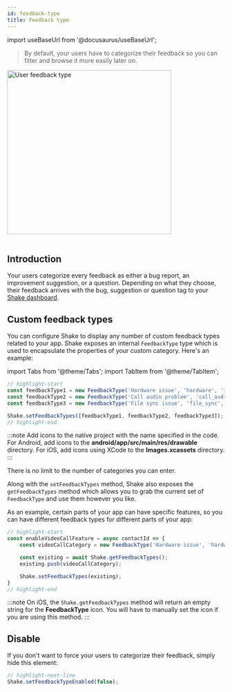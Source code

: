 ```yaml
---
id: feedback-type
title: Feedback type
---
```

import useBaseUrl from '@docusaurus/useBaseUrl';

>By default, your users have to categorize their feedback so you can filter and browse it more easily later on.

<table class="media-container media-container-highlighted mt-50 pb-80">
<img
  alt="User feedback type"
  width="380"
  src={useBaseUrl('img/feedback-type@2x.png')}
/>
</table>

## Introduction

Your users categorize every feedback as either a bug report, an improvement suggestion, or a question.
Depending on what they choose, their feedback arrives with the <span class="tag-button pink-tag-button">bug</span>, <span class="tag-button pink-tag-button">suggestion</span> or <span class="tag-button pink-tag-button">question</span> tag
to your [Shake dashboard](https://app.shakebugs.com).

## Custom feedback types

You can configure Shake to display any number of custom feedback types related to your app.
Shake exposes an internal `FeedbackType` type which is used to encapsulate the properties of your custom category.
Here's an example:

import Tabs from '@theme/Tabs';
import TabItem from '@theme/TabItem';

```javascript title="App.js"
// highlight-start
const feedbackType1 = new FeedbackType('Hardware issue', 'hardware', 'ic_hardware'); // Icon is optional
const feedbackType2 = new FeedbackType('Call audio problem', 'call_audio', 'ic_call_audio');
const feedbackType3 = new FeedbackType('File sync issue', 'file_sync', 'ic_file_sync');

Shake.setFeedbackTypes([feedbackType1, feedbackType2, feedbackType3]);
// highlight-end
```

:::note
Add icons to the native project with the name specified in the code.
For Android, add icons to the **android/app/src/main/res/drawable** directory.
For iOS, add icons using XCode to the **Images.xcassets** directory.
:::

There is no limit to the number of categories you can enter.

Along with the `setFeedbackTypes` method, Shake also exposes the `getFeedbackTypes` method which allows you to 
grab the current set of `FeedbackType` and use them however you like.

As an example, certain parts of your app can have specific features,
so you can have different feedback types for different parts of your app:

```javascript title="App.js"
// highlight-start
const enableVideoCallFeature = async contactId => {
    const videoCallCategory = new FeedbackType('Hardware issue', 'hardware', 'ic_hardware');

    const existing = await Shake.getFeedbackTypes();
    existing.push(videoCallCategory);

    Shake.setFeedbackTypes(existing);
}
// highlight-end
```

:::note
On iOS, the `Shake.getFeedbackTypes` method will return an empty string for the **FeedbackType** icon.
You will have to manually set the icon if you are using this method.
:::


## Disable

If you don't want to force your users to categorize their feedback, simply hide this element:

```javascript title="App.js"
// highlight-next-line
Shake.setFeedbackTypeEnabled(false);
```

